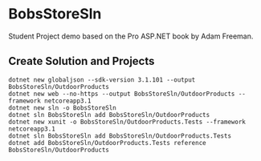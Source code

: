 # BobsStoreSln
Student Project demo based on the Pro ASP.NET book by Adam Freeman.

## Create Solution and Projects

    dotnet new globaljson --sdk-version 3.1.101 --output BobsStoreSln/OutdoorProducts
    dotnet new web --no-https --output BobsStoreSln/OutdoorProducts --framework netcoreapp3.1
    dotnet new sln -o BobsStoreSln
    dotnet sln BobsStoreSln add BobsStoreSln/OutdoorProducts 
    dotnet new xunit -o BobsStoreSln/OutdoorProducts.Tests --framework netcoreapp3.1
    dotnet sln BobsStoreSln add BobsStoreSln/OutdoorProducts.Tests 
    dotnet add BobsStoreSln/OutdoorProducts.Tests reference BobsStoreSln/OutdoorProducts
